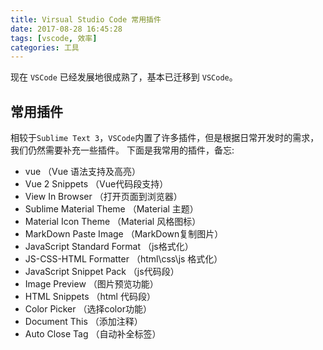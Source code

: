 ```yaml
---
title: Virsual Studio Code 常用插件
date: 2017-08-28 16:45:28
tags: [vscode, 效率]
categories: 工具
---
```

现在 `VSCode` 已经发展地很成熟了，基本已迁移到 `VSCode`。

<!---- more ---->  
## <strong>常用插件</strong>
相较于`Sublime Text 3`，`VSCode`内置了许多插件，但是根据日常开发时的需求，我们仍然需要补充一些插件。
下面是我常用的插件，备忘:

* vue （Vue 语法支持及高亮）
* Vue 2 Snippets （Vue代码段支持）
* View In Browser （打开页面到浏览器）
* Sublime Material Theme （Material 主题）
* Material Icon Theme （Material 风格图标）
* MarkDown Paste Image （MarkDown复制图片）
* JavaScript Standard Format （js格式化）
* JS-CSS-HTML Formatter （html\css\js 格式化）
* JavaScript Snippet Pack （js代码段）
* Image Preview （图片预览功能）
* HTML Snippets （html 代码段）
* Color Picker （选择color功能）
* Document This （添加注释）
* Auto Close Tag （自动补全标签）

